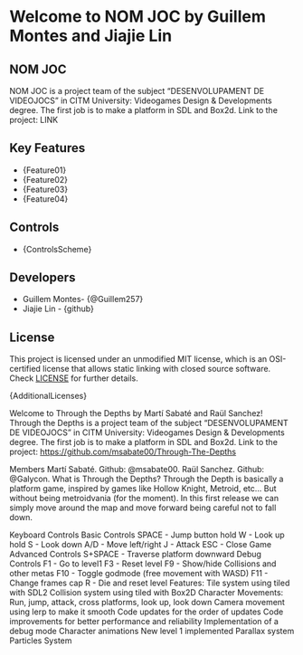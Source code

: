 # Welcome to NOM JOC by Guillem Montes and Jiajie Lin

## NOM JOC

NOM JOC is a project team of the subject “DESENVOLUPAMENT DE VIDEOJOCS” in CITM University: Videogames Design & Developments degree. The first job is to make a platform in SDL and Box2d.
Link to the project: LINK

## Key Features

 - {Feature01}
 - {Feature02}
 - {Feature03}
 - {Feature04}
 
## Controls

 - {ControlsScheme}

## Developers

 - Guillem Montes- {@Guillem257}
 - Jiajie Lin - {github}


## License

This project is licensed under an unmodified MIT license, which is an OSI-certified license that allows static linking with closed source software. Check [LICENSE](LICENSE) for further details.

{AdditionalLicenses}


Welcome to Through the Depths by Martí Sabaté and Raül Sanchez!
Through the Depths is a project team of the subject “DESENVOLUPAMENT DE VIDEOJOCS” in CITM University: Videogames Design & Developments degree. The first job is to make a platform in SDL and Box2d.
Link to the project: https://github.com/msabate00/Through-The-Depths

Members
Martí Sabaté. Github: @msabate00.
Raül Sanchez. Github: @Galycon.
What is Through the Depths?
Through the Depth is basically a platform game, inspired by games like Hollow Knight, Metroid, etc... But without being metroidvania (for the moment).
In this first release we can simply move around the map and move forward being careful not to fall down.

Keyboard Controls
Basic Controls
SPACE - Jump button
hold W - Look up
hold S - Look down
A/D - Move left/right
J - Attack
ESC - Close Game
Advanced Controls
S+SPACE - Traverse platform downward
Debug Controls
F1 - Go to level1
F3 - Reset level
F9 - Show/hide Collisions and other metas
F10 - Toggle godmode (free movement with WASD)
F11 - Change frames cap
R - Die and reset level
Features:
Tile system using tiled with SDL2
Collision system using tiled with Box2D
Character Movements: Run, jump, attack, cross platforms, look up, look down
Camera movement using lerp to make it smooth
Code updates for the order of updates
Code improvements for better performance and reliability
Implementation of a debug mode
Character animations
New level 1 implemented
Parallax system
Particles System